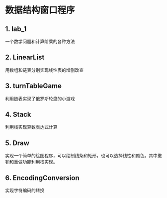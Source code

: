 # 数据结构窗口程序
## 1. lab_1
一个数学问题和计算阶乘的各种方法
## 2. LinearList
用数组和链表分别实现线性表的增删改查
## 3. turnTableGame
利用链表实现了俄罗斯轮盘的小游戏
## 4. Stack
利用栈实现算数表达式计算
## 5. Draw
实现一个简单的绘图程序，可以绘制线条和矩形，也可以选择线性和颜色。其中撤销和重做功能利用栈实现。
## 6. EncodingConversion
实现字符编码的转换
